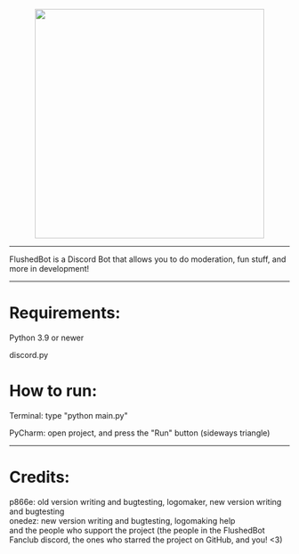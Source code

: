 <p align="center"><img width="412px" src="http://gaykoyfish.xp3.biz/files/bot-transparent.png"></p>
<hr>
<p>FlushedBot is a Discord Bot that allows you to do moderation, fun stuff, and more in development!</p>
<hr>
<h1>Requirements:</h1>
<p>Python 3.9 or newer</p>
<p>discord.py</p>
<h1>How to run:</h1>
<p>Terminal: type "python main.py"</p>
<p>PyCharm: open project, and press the "Run" button (sideways triangle)</p>
<hr>
<h1>Credits:</h1>
<p>p866e: old version writing and bugtesting, logomaker, new version writing and bugtesting<br />
onedez: new version writing and bugtesting, logomaking help
<br />and the people who support the project (the people in the FlushedBot Fanclub discord, the ones who starred the project on GitHub, and you! <3)</p>
